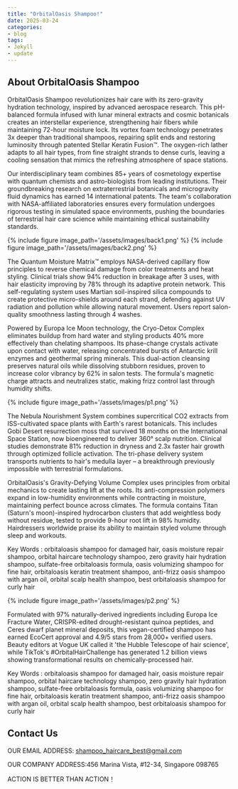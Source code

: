 ```yaml
---
title: "OrbitalOasis Shampoo!"
date: 2025-03-24
categories:
- blog
tags:
- Jekyll
- update
---
```


## About OrbitalOasis Shampoo

OrbitalOasis Shampoo revolutionizes hair care with its zero-gravity hydration technology, inspired by advanced aerospace research. This pH-balanced formula infused with lunar mineral extracts and cosmic botanicals creates an interstellar experience, strengthening hair fibers while maintaining 72-hour moisture lock. Its vortex foam technology penetrates 3x deeper than traditional shampoos, repairing split ends and restoring luminosity through patented Stellar Keratin Fusion™. The oxygen-rich lather adapts to all hair types, from fine straight strands to dense curls, leaving a cooling sensation that mimics the refreshing atmosphere of space stations.

Our interdisciplinary team combines 85+ years of cosmetology expertise with quantum chemists and astro-biologists from leading institutions. Their groundbreaking research on extraterrestrial botanicals and microgravity fluid dynamics has earned 14 international patents. The team's collaboration with NASA-affiliated laboratories ensures every formulation undergoes rigorous testing in simulated space environments, pushing the boundaries of terrestrial hair care science while maintaining ethical sustainability standards.

{% include figure image_path='/assets/images/back1.png' %}
{% include figure image_path='/assets/images/back2.png' %}

The Quantum Moisture Matrix™ employs NASA-derived capillary flow principles to reverse chemical damage from color treatments and heat styling. Clinical trials show 94% reduction in breakage after 3 uses, with hair elasticity improving by 78% through its adaptive protein network. This self-regulating system uses Martian soil-inspired silica compounds to create protective micro-shields around each strand, defending against UV radiation and pollution while allowing natural movement. Users report salon-quality smoothness lasting through 4 washes.

Powered by Europa Ice Moon technology, the Cryo-Detox Complex eliminates buildup from hard water and styling products 40% more effectively than chelating shampoos. Its phase-change crystals activate upon contact with water, releasing concentrated bursts of Antarctic krill enzymes and geothermal spring minerals. This dual-action cleansing preserves natural oils while dissolving stubborn residues, proven to increase color vibrancy by 62% in salon tests. The formula's magnetic charge attracts and neutralizes static, making frizz control last through humidity shifts.

{% include figure image_path='/assets/images/p1.png' %}

The Nebula Nourishment System combines supercritical CO2 extracts from ISS-cultivated space plants with Earth's rarest botanicals. This includes Gobi Desert resurrection moss that survived 18 months on the International Space Station, now bioengineered to deliver 360° scalp nutrition. Clinical studies demonstrate 81% reduction in dryness and 2.3x faster hair growth through optimized follicle activation. The tri-phase delivery system transports nutrients to hair's medulla layer – a breakthrough previously impossible with terrestrial formulations.

OrbitalOasis's Gravity-Defying Volume Complex uses principles from orbital mechanics to create lasting lift at the roots. Its anti-compression polymers expand in low-humidity environments while contracting in moisture, maintaining perfect bounce across climates. The formula contains Titan (Saturn's moon)-inspired hydrocarbon clusters that add weightless body without residue, tested to provide 9-hour root lift in 98% humidity. Hairdressers worldwide praise its ability to maintain styled volume through sleep and workouts.

Key Words : orbitaloasis shampoo for damaged hair, oasis moisture repair shampoo, orbital haircare technology shampoo, zero gravity hair hydration shampoo, sulfate-free orbitaloasis formula, oasis volumizing shampoo for fine hair, orbitaloasis keratin treatment shampoo, anti-frizz oasis shampoo with argan oil, orbital scalp health shampoo, best orbitaloasis shampoo for curly hair

{% include figure image_path='/assets/images/p2.png' %}

Formulated with 97% naturally-derived ingredients including Europa Ice Fracture Water, CRISPR-edited drought-resistant quinoa peptides, and Ceres dwarf planet mineral deposits, this vegan-certified shampoo has earned EcoCert approval and 4.9/5 stars from 28,000+ verified users. Beauty editors at Vogue UK called it 'the Hubble Telescope of hair science', while TikTok's #OrbitalHairChallenge has generated 1.2 billion views showing transformational results on chemically-processed hair.

Key Words : orbitaloasis shampoo for damaged hair, oasis moisture repair shampoo, orbital haircare technology shampoo, zero gravity hair hydration shampoo, sulfate-free orbitaloasis formula, oasis volumizing shampoo for fine hair, orbitaloasis keratin treatment shampoo, anti-frizz oasis shampoo with argan oil, orbital scalp health shampoo, best orbitaloasis shampoo for curly hair

## Contact Us

OUR EMAIL ADDRESS: shampoo_haircare_best@gmail.com

OUR COMPANY ADDRESS:456 Marina Vista, #12-34, Singapore 098765

ACTION IS BETTER THAN ACTION！
